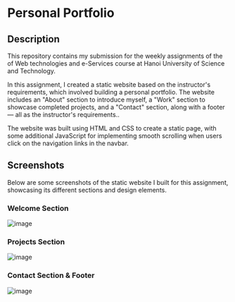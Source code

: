 # Personal Portfolio

## Description
This repository contains my submission for the weekly assignments of the of Web technologies and e-Services course at Hanoi University of Science and Technology.

In this assignment, I created a static website based on the instructor's requirements, which involved building a personal portfolio. The website includes an "About" section to introduce myself, a "Work" section to showcase completed projects, and a "Contact" section, along with a footer — all as the instructor's requirements..

The website was built using HTML and CSS to create a static page, with some additional JavaScript for implementing smooth scrolling when users click on the navigation links in the navbar.

## Screenshots
Below are some screenshots of the static website I built for this assignment, showcasing its different sections and design elements.

### Welcome Section
![image](https://github.com/user-attachments/assets/82021112-ea68-48f3-83a6-4695baac9e18)

### Projects Section
![image](https://github.com/user-attachments/assets/9a14c83a-c885-4739-bc65-644ece00442b)

### Contact Section & Footer
![image](https://github.com/user-attachments/assets/4cdd7125-b18e-414d-be18-9d17c04525fc)
